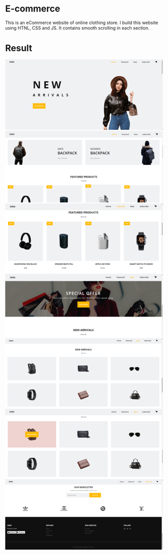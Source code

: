 # E-commerce
This is an eCommerce website of online clothing store. I build this website using HTNL, CSS and JS. It contains smooth scrolling in each section.

# Result
![Home](1.png)
<br>
![web](2.png)
<br>
![web](3.png)
<br>
![web](4.png)
<br>
![web](5.png)
<br>
![web](6.png)
<br>
![web](7.png)